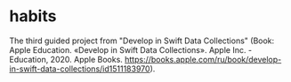 # habits
The third guided project from "Develop in Swift Data Collections" (Book: Apple Education. «Develop in Swift Data Collections». Apple Inc. - Education, 2020. Apple Books. https://books.apple.com/ru/book/develop-in-swift-data-collections/id1511183970).

